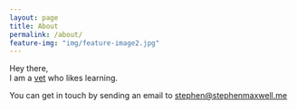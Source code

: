 ```yaml
---
layout: page
title: About
permalink: /about/
feature-img: "img/feature-image2.jpg"
---
```


Hey there,  
I am a [vet](https://en.wikipedia.org/wiki/Veterinary_physician) who likes learning. 

You can get in touch by sending an email to 
[<span style="unicode-bidi: bidi-override; direction: rtl;">em.llewxamnehpets@nehpets</span>](mailto:stephen@stephenmaxwell.me?Subject=Hi%20there)
